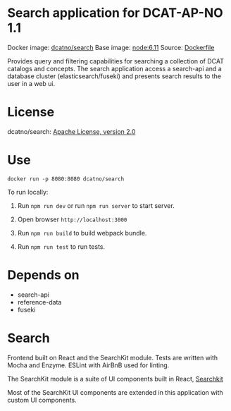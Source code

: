 # Search application for DCAT-AP-NO 1.1

Docker image: [dcatno/search](https://hub.docker.com/r/dcatno/search/)
Base image: [node:6.11]()
Source: [Dockerfile](https://github.com/Altinn/fdk/blob/master/applications/search/Dockerfile)

Provides query and filtering capabilities for searching a collection of DCAT catalogs and concepts.
The search application access a search-api and a database cluster (elasticsearch/fuseki) and presents search results to the user in a web ui.


# License
dcatno/search: [Apache License, version 2.0](http://www.apache.org/licenses/LICENSE-2.0)

# Use

`docker run -p 8080:8080 dcatno/search`

To run locally:

1. Run ```npm run dev``` or run ```npm run server``` to start server.

2. Open browser ```http://localhost:3000```

3. Run ```npm run build``` to build webpack bundle.

4. Run ```npm run test``` to run tests.

# Depends on

  * search-api
  * reference-data
  * fuseki
  
# Search
  
Frontend built on React and the SearchKit module. Tests are written with Mocha and Enzyme. ESLint with AirBnB used for linting.

The SearchKit module is a suite of UI components built in React, [Searchkit](http://docs.searchkit.co/stable/)

Most of the SearchKit UI components are extended in this application with custom UI components.

